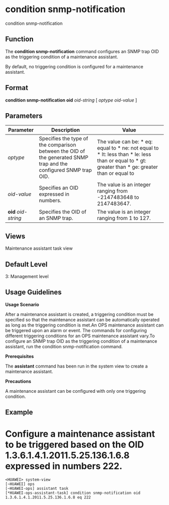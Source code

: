 condition snmp-notification
===========================

condition snmp-notification

Function
--------



The **condition snmp-notification** command configures an SNMP trap OID as the triggering condition of a maintenance assistant.



By default, no triggering condition is configured for a maintenance assistant.


Format
------

**condition snmp-notification oid** *oid-string* [ *optype* *oid-value* ]


Parameters
----------

| Parameter | Description | Value |
| --- | --- | --- |
| *optype* | Specifies the type of the comparison between the OID of the generated SNMP trap and the configured SNMP trap OID. | The value can be:   * eq: equal to * ne: not equal to * It: less than * le: less than or equal to * gt: greater than * ge: greater than or equal to |
| *oid-value* | Specifies an OID expressed in numbers. | The value is an integer ranging from -2147483648 to 2147483647. |
| **oid** *oid-string* | Specifies the OID of an SNMP trap. | The value is an integer ranging from 1 to 127. |



Views
-----

Maintenance assistant task view


Default Level
-------------

3: Management level


Usage Guidelines
----------------

**Usage Scenario**

After a maintenance assistant is created, a triggering condition must be specified so that the maintenance assistant can be automatically operated as long as the triggering condition is met.An OPS maintenance assistant can be triggered upon an alarm or event. The commands for configuring different triggering conditions for an OPS maintenance assistant vary.To configure an SNMP trap OID as the triggering condition of a maintenance assistant, run the condition snmp-notification command.

**Prerequisites**

The **assistant** command has been run in the system view to create a maintenance assistant.

**Precautions**

A maintenance assistant can be configured with only one triggering condition.


Example
-------

# Configure a maintenance assistant to be triggered based on the OID 1.3.6.1.4.1.2011.5.25.136.1.6.8 expressed in numbers 222.
```
<HUAWEI> system-view
[~HUAWEI] ops
[~HUAWEI-ops] assistant task
[*HUAWEI-ops-assistant-task] condition snmp-notification oid 1.3.6.1.4.1.2011.5.25.136.1.6.8 eq 222

```
